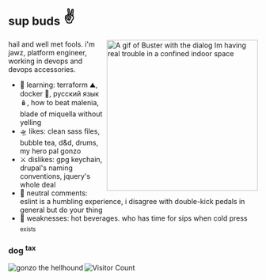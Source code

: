 <!--**juniormince/juniormince** is a ✨ _special_ ✨ repository because its `README.md` (this file) appears on your GitHub profile.-->

# <sub>sup buds</sub> ✌️

<img align="right" alt="A gif of Buster with the dialog Im having real trouble in a confined indoor space" src="https://media.giphy.com/media/3ZA1S5ZYwSRzy/giphy.gif" width="305px;">

hail and well met fools. i'm jawz, platform engineer, working in devops and devops accessories. 

* 🌱 learning: terraform ⛰️, docker 🐳, русский язык🪆, how to beat malenia, blade of miquella without yelling
* 🛸 likes: clean sass files, bubble tea, d&d, drums, my hero pal gonzo
* ⚔️️ dislikes: gpg keychain, drupal's naming conventions, jquery's whole deal
* 🔮 neutral comments: eslint is a humbling experience, i disagree with double-kick pedals in general but do your thing
* 🦂 weaknesses: hot beverages. who has time for sips when cold press <sub>exists</sub>

### dog <sup>tax</sup> ###

<img align="left" src="https://media.discordapp.net/attachments/796025847966466058/927989879340675093/20220104_122011.jpg?width=300&height=300" alt="gonzo the hellhound"/>

![Visitor Count](https://profile-counter.glitch.me/%7Bjuniormince%7D/count.svg)
